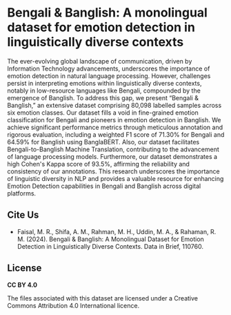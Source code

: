
# Bengali & Banglish: A monolingual dataset for emotion detection in linguistically diverse contexts

The ever-evolving global landscape of communication, driven by Information Technology advancements, underscores the importance of emotion detection in natural language processing. However, challenges persist in interpreting emotions within linguistically diverse contexts, notably in low-resource languages like Bengali, compounded by the emergence of Banglish. To address this gap, we present “Bengali & Banglish,” an extensive dataset comprising 80,098 labelled samples across six emotion classes. Our dataset fills a void in fine-grained emotion classification for Bengali and pioneers in emotion detection in Banglish. We achieve significant performance metrics through meticulous annotation and rigorous evaluation, including a weighted F1 score of 71.30% for Bengali and 64.59% for Banglish using BanglaBERT. Also, our dataset facilitates Bengali-to-Banglish Machine Translation, contributing to the advancement of language processing models. Furthermore, our dataset demonstrates a high Cohen's Kappa score of 93.5%, affirming the reliability and consistency of our annotations. This research underscores the importance of linguistic diversity in NLP and provides a valuable resource for enhancing Emotion Detection capabilities in Bengali and Banglish across digital platforms.


## Cite Us

 - Faisal, M. R., Shifa, A. M., Rahman, M. H., Uddin, M. A., & Rahaman, R. M. (2024). Bengali & Banglish: A Monolingual Dataset for Emotion Detection in Linguistically Diverse Contexts. Data in Brief, 110760.

## License

**CC BY 4.0**

The files associated with this dataset are licensed under a Creative Commons Attribution 4.0 International licence.


